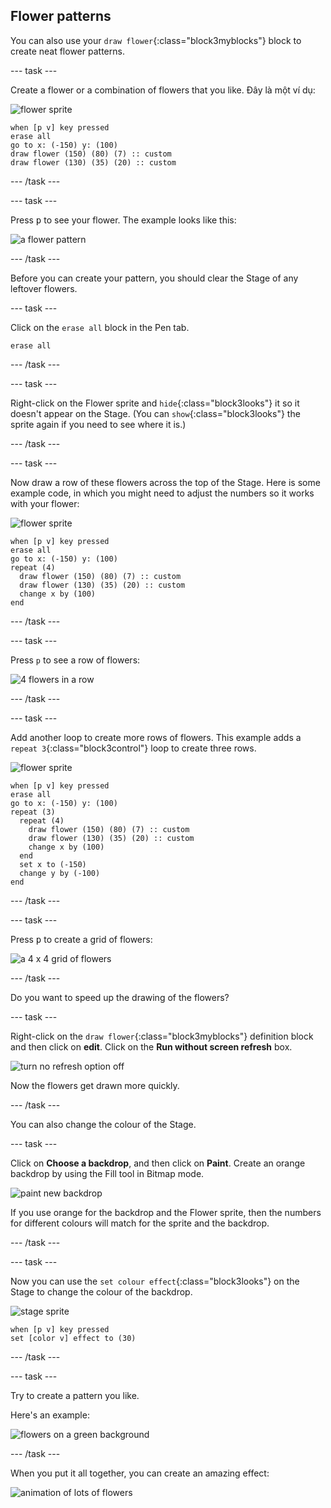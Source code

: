 ## Flower patterns

You can also use your `draw flower`{:class="block3myblocks"} block to create neat flower patterns.

\--- task \---

Create a flower or a combination of flowers that you like. Đây là một ví dụ:

![flower sprite](images/flower-sprite.png)

```blocks3
when [p v] key pressed
erase all
go to x: (-150) y: (100)
draw flower (150) (80) (7) :: custom
draw flower (130) (35) (20) :: custom
```

\--- /task \---

\--- task \---

Press <kbd>p</kbd> to see your flower. The example looks like this:

![a flower pattern](images/flower-for-pattern-example.png)

\--- /task \---

Before you can create your pattern, you should clear the Stage of any leftover flowers.

\--- task \---

Click on the `erase all` block in the Pen tab.

```blocks3
erase all
```

\--- /task \---

\--- task \---

Right-click on the Flower sprite and `hide`{:class="block3looks"} it so it doesn't appear on the Stage. (You can `show`{:class="block3looks"} the sprite again if you need to see where it is.)

\--- /task \---

\--- task \---

Now draw a row of these flowers across the top of the Stage. Here is some example code, in which you might need to adjust the numbers so it works with your flower:

![flower sprite](images/flower-sprite.png)

```blocks3
when [p v] key pressed
erase all
go to x: (-150) y: (100)
repeat (4) 
  draw flower (150) (80) (7) :: custom
  draw flower (130) (35) (20) :: custom
  change x by (100)
end
```

\--- /task \---

\--- task \---

Press `p` to see a row of flowers:

![4 flowers in a row](images/flower-pattern-row-example.png)

\--- /task \---

\--- task \---

Add another loop to create more rows of flowers. This example adds a `repeat 3`{:class="block3control"} loop to create three rows.

![flower sprite](images/flower-sprite.png)

```blocks3
when [p v] key pressed
erase all
go to x: (-150) y: (100)
repeat (3) 
  repeat (4) 
    draw flower (150) (80) (7) :: custom
    draw flower (130) (35) (20) :: custom
    change x by (100)
  end
  set x to (-150)
  change y by (-100)
end
```

\--- /task \---

\--- task \---

Press <kbd>p</kbd> to create a grid of flowers:

![a 4 x 4 grid of flowers](images/flower-pattern-rows-example.png)

\--- /task \---

Do you want to speed up the drawing of the flowers?

\--- task \---

Right-click on the `draw flower`{:class="block3myblocks"} definition block and then click on **edit**. Click on the **Run without screen refresh** box.

![turn no refresh option off](images/flower-no-refresh.png)

Now the flowers get drawn more quickly.

\--- /task \---

You can also change the colour of the Stage.

\--- task \---

Click on **Choose a backdrop**, and then click on **Paint**. Create an orange backdrop by using the Fill tool in Bitmap mode.

![paint new backdrop](images/flower-orange-backdrop.png)

If you use orange for the backdrop and the Flower sprite, then the numbers for different colours will match for the sprite and the backdrop.

\--- /task \---

\--- task \---

Now you can use the `set colour effect`{:class="block3looks"} on the Stage to change the colour of the backdrop.

![stage sprite](images/stage-sprite.png)

```blocks3
when [p v] key pressed
set [color v] effect to (30)
```

\--- /task \---

\--- task \---

Try to create a pattern you like.

Here's an example:

![flowers on a green background](images/flower-pattern-background.png)

\--- /task \---

When you put it all together, you can create an amazing effect:

![animation of lots of flowers](images/flower-gen-example.gif)